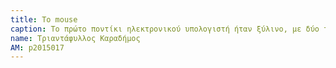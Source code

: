 ```yaml
---
title: To mouse
caption: Tο πρώτο ποντίκι ηλεκτρονικού υπολογιστή ήταν ξύλινο, με δύο τροχούς και τρία κουμπιά. Η πρώτη του τιμή ήταν 400 δολάρια! Η apple το εξέλιξε με μια μπίλια αποσμητικού και βάση από δίσκο βουτύρου ...Το ξύλινο κουτί που έφερε επανάσταση στην πληροφορική. Το παρουσίασε ο εφευρέτης του, Νταγκ 'Ενγκελμπαρτ και η επίδειξη θεωρείται <<μητέρα όλων των επιδείξεων>>
name: Τριαντάφυλλος Καραδήμος 
AM: p2015017
---
```

